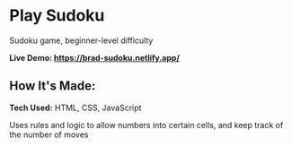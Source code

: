 # Play Sudoku
Sudoku game, beginner-level difficulty

**Live Demo: https://brad-sudoku.netlify.app/**

## How It's Made:

**Tech Used:** HTML, CSS, JavaScript

Uses rules and logic to allow numbers into certain cells, and keep track of the number of moves
